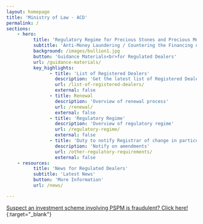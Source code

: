 ```yaml
---
layout: homepage
title: 'Ministry of Law - ACD'
permalink: /
sections:
    - hero:
          title: 'Regulatory Regime for Precious Stones and Precious Metals Dealers'
          subtitle: 'Anti-Money Laundering / Countering the Financing of Terrorism Division (ACD)'
          background: /images/bullion1.jpg
          button: 'Guidance Materials<br>for Regulated Dealers'
          url: /guidance-materials/
          key_highlights:
                - title: 'List of Registered Dealers'
                  description: 'Get the latest list of Registered Dealers in Singapore'
                  url: /list-of-registered-dealers/
                  external: false
                - title: Renewal
                  description: 'Overview of renewal process'
                  url: /renewal/
                  external: false
                - title: 'Regulatory Regime'
                  description: 'Overview of regulatory regime'
                  url: /regulatory-regime/
                  external: false
                - title: 'Duty to notify Registrar of change in particulars and circumstances'
                  description: 'Notify on amendments'
                  url: /other-regulatory-requirements/
                  external: false
    - resources:
          title: 'News for Regulated Dealers'
          subtitle: 'Latest News'
          button: 'More Information'
          url: /news/

---
```


<!-- Type your notification here - the notification bar will not appear if this is empty. For other changes, refer to _data/homepage.yml to edit the homepage -->
[Suspect an investment scheme involving PSPM is fraudulent? Click here!](/list-of-registered-dealers/#-what-is-covered-under-the-regulations){:target="_blank"}
